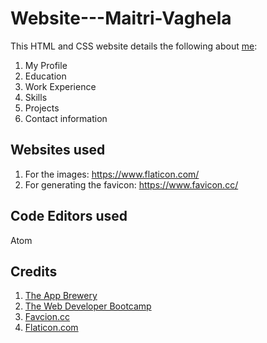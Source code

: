 # Website---Maitri-Vaghela
This HTML and CSS website details the following about [me](https://maitrivaghela.github.io/Website---Maitri-Vaghela/):
1. My Profile
2. Education
3. Work Experience
4. Skills
5. Projects
6. Contact information

## Websites used
1. For the images: https://www.flaticon.com/
2. For generating the favicon:  https://www.favicon.cc/

## Code Editors used
Atom

## Credits
1. [The App Brewery](https://www.appbrewery.co/p/web-development-course-resources/)
2. [The Web Developer Bootcamp](https://www.udemy.com/course/the-web-developer-bootcamp/)
3. [Favcion.cc](https://www.favicon.cc/)
4. [Flaticon.com](https://www.flaticon.com/)
